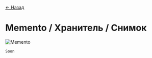 [← Назад](/README.md "Вернуться на главную страницу")

# Memento / Хранитель / Снимок

![Memento](https://hsto.org/getpro/habr/post_images/c08/bf1/7ee/c08bf17ee80d42272441cafbcce1a2dd.jpg)

```javascript
Soon
```